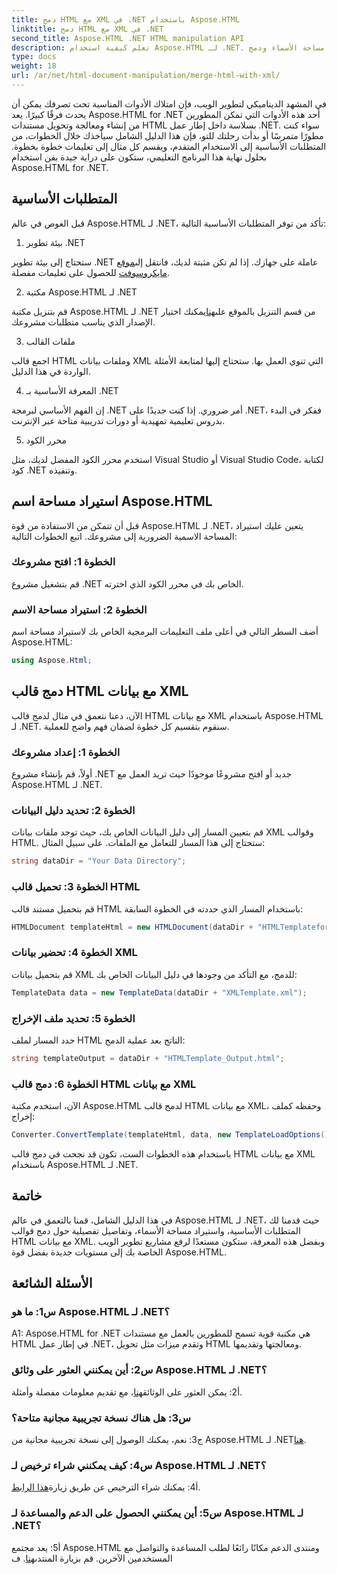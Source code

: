 ```yaml
---
title: دمج HTML مع XML في .NET باستخدام Aspose.HTML
linktitle: دمج HTML مع XML في .NET
second_title: Aspose.HTML .NET HTML manipulation API
description: تعلم كيفية استخدام Aspose.HTML لـ .NET. قم باستيراد مساحة الأسماء ودمج HTML مع XML وتعزيز مهارات تطوير الويب لديك باستخدام هذا الدليل الشامل.
type: docs
weight: 18
url: /ar/net/html-document-manipulation/merge-html-with-xml/
---
```


في المشهد الديناميكي لتطوير الويب، فإن امتلاك الأدوات المناسبة تحت تصرفك يمكن أن يحدث فرقًا كبيرًا. يعد Aspose.HTML for .NET أحد هذه الأدوات التي تمكن المطورين من إنشاء ومعالجة وتحويل مستندات HTML بسلاسة داخل إطار عمل .NET. سواء كنت مطورًا متمرسًا أو بدأت رحلتك للتو، فإن هذا الدليل الشامل سيأخذك خلال الخطوات، من المتطلبات الأساسية إلى الاستخدام المتقدم، ويقسم كل مثال إلى تعليمات خطوة بخطوة. بحلول نهاية هذا البرنامج التعليمي، ستكون على دراية جيدة بفن استخدام Aspose.HTML for .NET.

## المتطلبات الأساسية

قبل الغوص في عالم Aspose.HTML لـ .NET، تأكد من توفر المتطلبات الأساسية التالية:

1. بيئة تطوير .NET

ستحتاج إلى بيئة تطوير .NET عاملة على جهازك. إذا لم تكن مثبتة لديك، فانتقل إلى[موقع مايكروسوفت](https://docs.microsoft.com/en-us/dotnet/core/install/) للحصول على تعليمات مفصلة.

2. مكتبة Aspose.HTML لـ .NET

 قم بتنزيل مكتبة Aspose.HTML لـ .NET من قسم التنزيل بالموقع على[هنا](https://releases.aspose.com/html/net/)يمكنك اختيار الإصدار الذي يناسب متطلبات مشروعك.

3. ملفات القالب

اجمع قالب HTML وملفات بيانات XML التي تنوي العمل بها. ستحتاج إليها لمتابعة الأمثلة الواردة في هذا الدليل.

4. المعرفة الأساسية بـ .NET

إن الفهم الأساسي لبرمجة .NET أمر ضروري. إذا كنت جديدًا على .NET، ففكر في البدء بدروس تعليمية تمهيدية أو دورات تدريبية متاحة عبر الإنترنت.

5. محرر الكود

استخدم محرر الكود المفضل لديك، مثل Visual Studio أو Visual Studio Code، لكتابة كود .NET وتنفيذه.

## استيراد مساحة اسم Aspose.HTML

قبل أن تتمكن من الاستفادة من قوة Aspose.HTML لـ .NET، يتعين عليك استيراد المساحة الاسمية الضرورية إلى مشروعك. اتبع الخطوات التالية:

### الخطوة 1: افتح مشروعك

قم بتشغيل مشروع .NET الخاص بك في محرر الكود الذي اخترته.

### الخطوة 2: استيراد مساحة الاسم

أضف السطر التالي في أعلى ملف التعليمات البرمجية الخاص بك لاستيراد مساحة اسم Aspose.HTML:

```csharp
using Aspose.Html;
```

## دمج قالب HTML مع بيانات XML

الآن، دعنا نتعمق في مثال لدمج قالب HTML مع بيانات XML باستخدام Aspose.HTML لـ .NET. سنقوم بتقسيم كل خطوة لضمان فهم واضح للعملية.

### الخطوة 1: إعداد مشروعك

أولاً، قم بإنشاء مشروع .NET جديد أو افتح مشروعًا موجودًا حيث تريد العمل مع Aspose.HTML لـ .NET.

### الخطوة 2: تحديد دليل البيانات

قم بتعيين المسار إلى دليل البيانات الخاص بك، حيث توجد ملفات بيانات XML وقوالب HTML. ستحتاج إلى هذا المسار للتعامل مع الملفات. على سبيل المثال:

```csharp
string dataDir = "Your Data Directory";
```

### الخطوة 3: تحميل قالب HTML

قم بتحميل مستند قالب HTML باستخدام المسار الذي حددته في الخطوة السابقة:

```csharp
HTMLDocument templateHtml = new HTMLDocument(dataDir + "HTMLTemplateforXML.html");
```

### الخطوة 4: تحضير بيانات XML

قم بتحميل بيانات XML للدمج، مع التأكد من وجودها في دليل البيانات الخاص بك:

```csharp
TemplateData data = new TemplateData(dataDir + "XMLTemplate.xml");
```

### الخطوة 5: تحديد ملف الإخراج

حدد المسار لملف HTML الناتج بعد عملية الدمج:

```csharp
string templateOutput = dataDir + "HTMLTemplate_Output.html";
```

### الخطوة 6: دمج قالب HTML مع بيانات XML

الآن، استخدم مكتبة Aspose.HTML لدمج قالب HTML مع بيانات XML، وحفظه كملف إخراج:

```csharp
Converter.ConvertTemplate(templateHtml, data, new TemplateLoadOptions(), templateOutput);
```

باستخدام هذه الخطوات الست، تكون قد نجحت في دمج قالب HTML مع بيانات XML باستخدام Aspose.HTML لـ .NET.

## خاتمة

في هذا الدليل الشامل، قمنا بالتعمق في عالم Aspose.HTML لـ .NET، حيث قدمنا لك المتطلبات الأساسية، واستيراد مساحة الأسماء، وتفاصيل تفصيلية حول دمج قوالب HTML مع بيانات XML. وبفضل هذه المعرفة، ستكون مستعدًا لرفع مشاريع تطوير الويب الخاصة بك إلى مستويات جديدة بفضل قوة Aspose.HTML.

## الأسئلة الشائعة

### س1: ما هو Aspose.HTML لـ .NET؟

A1: Aspose.HTML for .NET هي مكتبة قوية تسمح للمطورين بالعمل مع مستندات HTML في إطار عمل .NET، وتقدم ميزات مثل تحويل HTML ومعالجتها وتقديمها.

### س2: أين يمكنني العثور على وثائق Aspose.HTML لـ .NET؟

 أ2: يمكن العثور على الوثائق[هنا](https://reference.aspose.com/html/net/)، مع تقديم معلومات مفصلة وأمثلة.

### س3: هل هناك نسخة تجريبية مجانية متاحة؟

 ج3: نعم، يمكنك الوصول إلى نسخة تجريبية مجانية من Aspose.HTML لـ .NET[هنا](https://releases.aspose.com/).

### س4: كيف يمكنني شراء ترخيص لـ Aspose.HTML لـ .NET؟

 أ4: يمكنك شراء الترخيص عن طريق زيارة[هذا الرابط](https://purchase.aspose.com/buy).

### س5: أين يمكنني الحصول على الدعم والمساعدة لـ Aspose.HTML لـ .NET؟

 أ5: يعد مجتمع Aspose.HTML ومنتدى الدعم مكانًا رائعًا لطلب المساعدة والتواصل مع المستخدمين الآخرين. قم بزيارة المنتدى[هنا](https://forum.aspose.com/).
ف